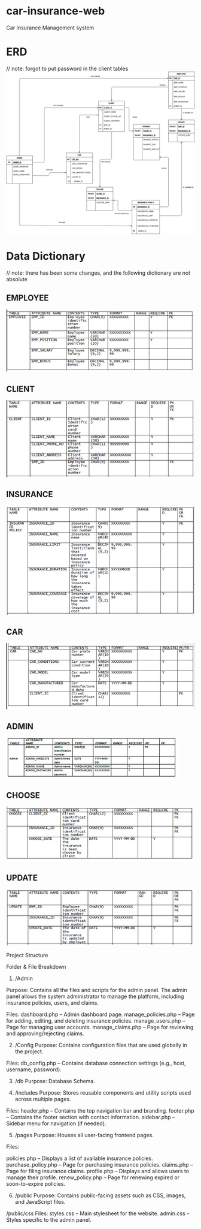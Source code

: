 # car-insurance-web
Car Insurance Management system

# ERD
// note: forgot to put password in the client tables
![ERD](https://github.com/HyGlobalHD/car-insurance-web/blob/main/res/ERD%20LATEST%20FIXED.jpg?raw=true)

# Data Dictionary
// note: there has been some changes, and the following dictionary are not absolute
## EMPLOYEE
![EMPLOYEE](https://github.com/HyGlobalHD/car-insurance-web/blob/main/res/EMPLOYEE.JPG)
## CLIENT
![CLIENT](https://github.com/HyGlobalHD/car-insurance-web/blob/main/res/CLIENT.JPG)
## INSURANCE
![INSURANCE](https://github.com/HyGlobalHD/car-insurance-web/blob/main/res/INSURANCE.JPG)
## CAR
![CAR](https://github.com/HyGlobalHD/car-insurance-web/blob/main/res/CAR.JPG)
## ADMIN
![ADMIN](https://github.com/HyGlobalHD/car-insurance-web/blob/main/res/ADMIN.JPG)
## CHOOSE
![CHOOSE](https://github.com/HyGlobalHD/car-insurance-web/blob/main/res/CHOOSE.JPG)
## UPDATE
![UPDATE](https://github.com/HyGlobalHD/car-insurance-web/blob/main/res/UPDATE.JPG)


Project Structure

Folder & File Breakdown

  1. /Admin

Purpose: Contains all the files and scripts for the admin panel. The admin panel allows the system administrator to manage the platform, including insurance policies, users, and claims.

Files:
dashboard.php – Admin dashboard page.
manage_policies.php – Page for adding, editing, and deleting insurance policies.
manage_users.php – Page for managing user accounts.
manage_claims.php – Page for reviewing and approving/rejecting claims.

  2. /Config
Purpose: Contains configuration files that are used globally in the project.

Files:
db_config.php – Contains database connection settings (e.g., host, username, password).

  3. /db
Purpose: Database Schema.

  4. /includes
Purpose: Stores reusable components and utility scripts used across multiple pages.

Files:
header.php – Contains the top navigation bar and branding.
footer.php – Contains the footer section with contact information.
sidebar.php – Sidebar menu for navigation (if needed).

   5. /pages
Purpose: Houses all user-facing frontend pages.

Files:

policies.php – Displays a list of available insurance policies.
purchase_policy.php – Page for purchasing insurance policies.
claims.php – Page for filing insurance claims.
profile.php – Displays and allows users to manage their profile.
renew_policy.php – Page for renewing expired or soon-to-expire policies.

 6. /public
Purpose: Contains public-facing assets such as CSS, images, and JavaScript files.

/public/css
Files:
styles.css – Main stylesheet for the website.
admin.css – Styles specific to the admin panel.

